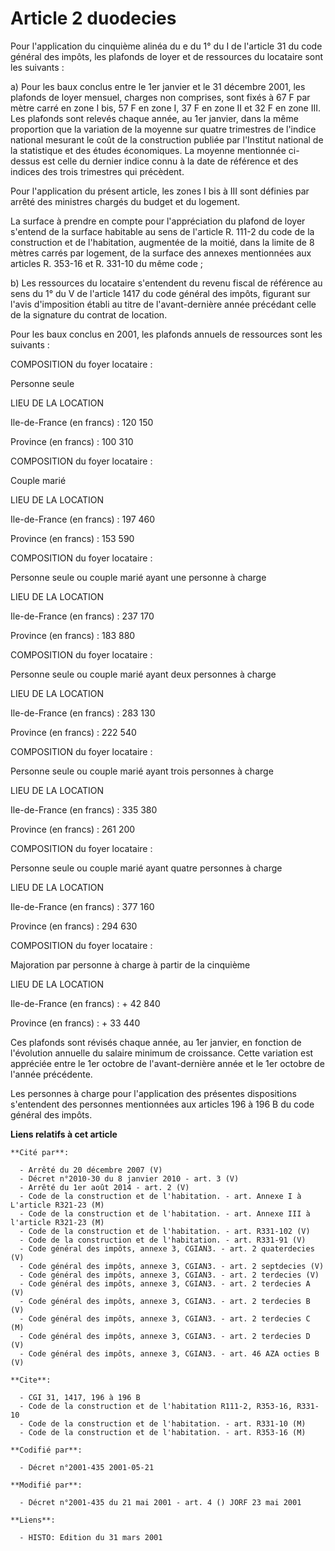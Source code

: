 # Article 2 duodecies

Pour l'application du cinquième alinéa du e du 1° du I de l'article 31 du code général des impôts, les plafonds de loyer et
de ressources du locataire sont les suivants :

a) Pour les baux conclus entre le 1er janvier et le 31 décembre 2001, les plafonds de loyer mensuel, charges non comprises,
sont fixés à 67 F par mètre carré en zone I bis, 57 F en zone I, 37 F en zone II et 32 F en zone III. Les plafonds sont
relevés chaque année, au 1er janvier, dans la même proportion que la variation de la moyenne sur quatre trimestres de
l'indice national mesurant le coût de la construction publiée par l'Institut national de la statistique et des études
économiques. La moyenne mentionnée ci-dessus est celle du dernier indice connu à la date de référence et des indices des
trois trimestres qui précèdent.

Pour l'application du présent article, les zones I bis à III sont définies par arrêté des ministres chargés du budget et du
logement.

La surface à prendre en compte pour l'appréciation du plafond de loyer s'entend de la surface habitable au sens de l'article
R. 111-2 du code de la construction et de l'habitation, augmentée de la moitié, dans la limite de 8 mètres carrés par
logement, de la surface des annexes mentionnées aux articles R. 353-16 et R. 331-10 du même code ;

b) Les ressources du locataire s'entendent du revenu fiscal de référence au sens du 1° du V de l'article 1417 du code général
des impôts, figurant sur l'avis d'imposition établi au titre de l'avant-dernière année précédant celle de la signature du
contrat de location.

Pour les baux conclus en 2001, les plafonds annuels de ressources sont les suivants :

COMPOSITION du foyer locataire :

Personne seule

LIEU DE LA LOCATION

Ile-de-France (en francs) : 120 150

Province (en francs) : 100 310 

COMPOSITION du foyer locataire :

Couple marié

LIEU DE LA LOCATION

Ile-de-France (en francs) : 197 460

Province (en francs) : 153 590 

COMPOSITION du foyer locataire :

Personne seule ou couple marié ayant une personne à charge

LIEU DE LA LOCATION

Ile-de-France (en francs) : 237 170

Province (en francs) : 183 880 

COMPOSITION du foyer locataire :

Personne seule ou couple marié ayant deux personnes à charge

LIEU DE LA LOCATION

Ile-de-France (en francs) : 283 130

Province (en francs) : 222 540 

COMPOSITION du foyer locataire :

Personne seule ou couple marié ayant trois personnes à charge

LIEU DE LA LOCATION

Ile-de-France (en francs) : 335 380

Province (en francs) : 261 200 

COMPOSITION du foyer locataire :

Personne seule ou couple marié ayant quatre personnes à charge

LIEU DE LA LOCATION

Ile-de-France (en francs) : 377 160

Province (en francs) : 294 630 

COMPOSITION du foyer locataire :

Majoration par personne à charge à partir de la cinquième

LIEU DE LA LOCATION

Ile-de-France (en francs) : + 42 840

Province (en francs) : + 33 440 

Ces plafonds sont révisés chaque année, au 1er janvier, en fonction de l'évolution annuelle du salaire minimum de croissance.
Cette variation est appréciée entre le 1er octobre de l'avant-dernière année et le 1er octobre de l'année précédente.

Les personnes à charge pour l'application des présentes dispositions s'entendent des personnes mentionnées aux articles 196 à
196 B du code général des impôts.

**Liens relatifs à cet article**

	**Cité par**:

	  - Arrêté du 20 décembre 2007 (V)
	  - Décret n°2010-30 du 8 janvier 2010 - art. 3 (V)
	  - Arrêté du 1er août 2014 - art. 2 (V)
	  - Code de la construction et de l'habitation. - art. Annexe I à L'article R321-23 (M)
	  - Code de la construction et de l'habitation. - art. Annexe III à l'article R321-23 (M)
	  - Code de la construction et de l'habitation. - art. R331-102 (V)
	  - Code de la construction et de l'habitation. - art. R331-91 (V)
	  - Code général des impôts, annexe 3, CGIAN3. - art. 2 quaterdecies (V)
	  - Code général des impôts, annexe 3, CGIAN3. - art. 2 septdecies (V)
	  - Code général des impôts, annexe 3, CGIAN3. - art. 2 terdecies (V)
	  - Code général des impôts, annexe 3, CGIAN3. - art. 2 terdecies A (V)
	  - Code général des impôts, annexe 3, CGIAN3. - art. 2 terdecies B (V)
	  - Code général des impôts, annexe 3, CGIAN3. - art. 2 terdecies C (M)
	  - Code général des impôts, annexe 3, CGIAN3. - art. 2 terdecies D (V)
	  - Code général des impôts, annexe 3, CGIAN3. - art. 46 AZA octies B (V)

	**Cite**:

	  - CGI 31, 1417, 196 à 196 B
	  - Code de la construction et de l'habitation R111-2, R353-16, R331-10
	  - Code de la construction et de l'habitation. - art. R331-10 (M)
	  - Code de la construction et de l'habitation. - art. R353-16 (M)

	**Codifié par**:

	  - Décret n°2001-435 2001-05-21

	**Modifié par**:

	  - Décret n°2001-435 du 21 mai 2001 - art. 4 () JORF 23 mai 2001

	**Liens**:

	  - HISTO: Edition du 31 mars 2001
